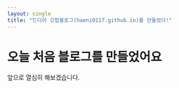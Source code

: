 ```yaml
---
layout: single
title: "드디어 깃헙블로그(haeni0117.github.io)를 만들었다!"
---
```

# 오늘 처음 블로그를 만들었어요
앞으로 열심히 해보겠습니다.
